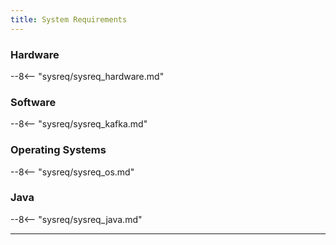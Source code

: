 ```yaml
---
title: System Requirements
---
```

### Hardware
--8<-- "sysreq/sysreq_hardware.md"

### Software
--8<-- "sysreq/sysreq_kafka.md"

### Operating Systems
--8<-- "sysreq/sysreq_os.md"

### Java
--8<-- "sysreq/sysreq_java.md"

---
